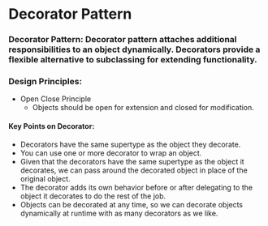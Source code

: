 # Decorator Pattern

### Decorator Pattern: Decorator pattern attaches additional responsibilities to an object dynamically. Decorators provide a flexible alternative to subclassing for extending functionality.

### Design Principles:
- Open Close Principle
  - Objects should be open for extension and closed for modification.

#### Key Points on Decorator:
- Decorators have the same supertype as the object they decorate.
- You can use one or more decorator to wrap an object.
- Given that the decorators have the same supertype as the object it decorates, we can pass around the decorated object in place of the original object.
- The decorator adds its own behavior before or after delegating to the object it decorates to do the rest of the job.
- Objects can be decorated at any time, so we can decorate objects dynamically at runtime with as many decorators as we like. 
